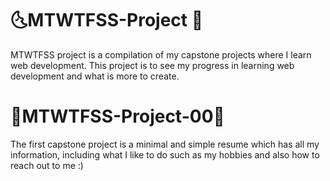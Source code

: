 # 🌜MTWTFSS-Project 🌛
MTWTFSS project is a compilation of my capstone projects where I learn web development. This project is to see my progress in learning web development and what is more to create. 

# 🌸MTWTFSS-Project-00🌸
The first capstone project is a minimal and simple resume which has all my information, including what I like to do such as my hobbies and also how to reach out to me :)
